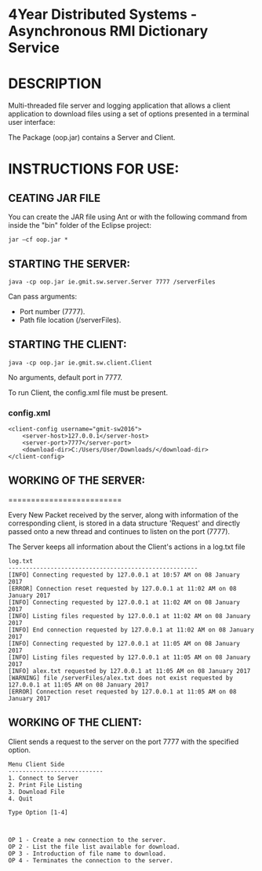 # 4Year Distributed Systems  - Asynchronous RMI Dictionary Service

# DESCRIPTION

Multi-threaded file server and logging application that allows a client application to download files using a set of options presented in a terminal user
interface:

The Package (oop.jar) contains a Server and Client.



# INSTRUCTIONS FOR USE:

## CEATING JAR FILE

You can create the JAR file using Ant or with the following command from inside the "bin" folder of the Eclipse project:

```
jar –cf oop.jar *
```


## STARTING THE SERVER:

```
java -cp oop.jar ie.gmit.sw.server.Server 7777 /serverFiles
```
Can pass arguments:
* Port number (7777).
* Path file location (/serverFiles).


## STARTING THE CLIENT:

```
java -cp oop.jar ie.gmit.sw.client.Client
```

No arguments, default port in 7777.

To run Client, the config.xml file must be present.

### config.xml

```
<client-config username="gmit-sw2016">
	<server-host>127.0.0.1</server-host>
	<server-port>7777</server-port>
	<download-dir>C:/Users/User/Downloads/</download-dir>
</client-config>
```

## WORKING OF THE SERVER:
=========================

Every New Packet received by the server, along with information of the corresponding client, is stored in a data structure 'Request' and directly passed onto a new thread and continues to listen on the port (7777).

The Server keeps all information about the Client's actions in a log.txt file

```
log.txt
------------------------------------------------------
[INFO] Connecting requested by 127.0.0.1 at 10:57 AM on 08 January 2017
[ERROR] Connection reset requested by 127.0.0.1 at 11:02 AM on 08 January 2017
[INFO] Connecting requested by 127.0.0.1 at 11:02 AM on 08 January 2017
[INFO] Listing files requested by 127.0.0.1 at 11:02 AM on 08 January 2017
[INFO] End connection requested by 127.0.0.1 at 11:02 AM on 08 January 2017
[INFO] Connecting requested by 127.0.0.1 at 11:05 AM on 08 January 2017
[INFO] Listing files requested by 127.0.0.1 at 11:05 AM on 08 January 2017
[INFO] alex.txt requested by 127.0.0.1 at 11:05 AM on 08 January 2017
[WARNING] file /serverFiles/alex.txt does not exist requested by 127.0.0.1 at 11:05 AM on 08 January 2017
[ERROR] Connection reset requested by 127.0.0.1 at 11:05 AM on 08 January 2017
```



## WORKING OF THE CLIENT:

Client sends a request to the server on the port 7777 with the specified option.

```
Menu Client Side
---------------------------
1. Connect to Server
2. Print File Listing
3. Download File
4. Quit

Type Option [1-4]



OP 1 - Create a new connection to the server.
OP 2 - List the file list available for download.
OP 3 - Introduction of file name to download.
OP 4 - Terminates the connection to the server.
```

